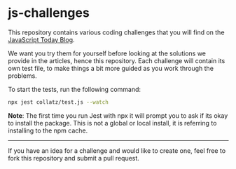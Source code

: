 # js-challenges

This repository contains various coding challenges that you will find on the [JavaScript Today Blog](https://blog.javascripttoday.com). 

We want you try them for yourself before looking at the solutions we provide in the articles, hence this repository. Each challenge will contain its own test file, to make things a bit more guided as you work through the problems.

To start the tests, run the following command:

```bash
npx jest collatz/test.js --watch
```

**Note**: The first time you run Jest with npx it will prompt you to ask if its okay to install the package. This is not a global or local install, it is referring to installing to the npm cache.

*** 

If you have an idea for a challenge and would like to create one, feel free to fork this repository and submit a pull request. 